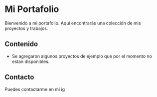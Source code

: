 # Mi Portafolio

Bienvenido a mi portafolio. Aquí encontrarás una colección de mis proyectos y trabajos.

## Contenido

- Se agregaron algunos proyectos de ejemplo que por el momento no estan disponibles.

## Contacto

Puedes contactarme en mi ig
